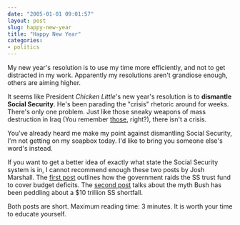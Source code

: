 ```yaml
---
date: "2005-01-01 09:01:57"
layout: post
slug: happy-new-year
title: "Happy New Year"
categories:
- politics
---
```


My new year's resolution is to use my time more efficiently, and not to get distracted in my work. Apparently my resolutions aren't grandiose enough, others are aiming higher.
  
It seems like President _Chicken Little_'s new year's resolution is to **dismantle Social Security**. He's been parading the "crisis" rhetoric around for weeks. There's only one problem. Just like those sneaky weapons of mass destruction in Iraq (You remember [those](http://news.bbc.co.uk/2/hi/americas/3570845.stm), right?), there isn't a crisis.  
  
You've already heard me make my point against dismantling Social Security, I'm not getting on my soapbox today. I'd like to bring you someone else's word's instead.  
  
If you want to get a better idea of exactly what state the Social Security system is in, I cannot recommend enough these two posts by Josh Marshall. The [first post](http://www.talkingpointsmemo.com/archives/week_2005_01_02.php#004327) outlines how the government raids the SS trust fund to cover budget deficits. The [second post](http://www.talkingpointsmemo.com/archives/week_2005_01_02.php#004330) talks about the myth Bush has been peddling about a $10 trillion SS shortfall.
  
Both posts are short. Maximum reading time: 3 minutes. It is worth your time to educate yourself.